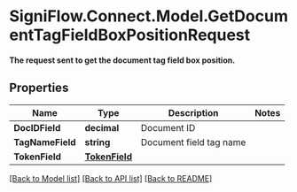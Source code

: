 # SigniFlow.Connect.Model.GetDocumentTagFieldBoxPositionRequest
#### The request sent to get the document tag field box position.

## Properties

Name | Type | Description | Notes
------------ | ------------- | ------------- | -------------
**DocIDField** | **decimal** | Document ID | 
**TagNameField** | **string** | Document field tag name | 
**TokenField** | [**TokenField**](TokenField.md) |  | 

[[Back to Model list]](../README.md#documentation-for-models) [[Back to API list]](../README.md#documentation-for-api-endpoints) [[Back to README]](../README.md)

